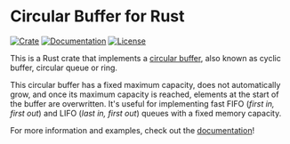 # Circular Buffer for Rust

[![Crate](https://img.shields.io/crates/v/circular-buffer)](https://crates.io/crates/circular-buffer) [![Documentation](https://img.shields.io/docsrs/circular-buffer)](https://docs.rs/circular-buffer/latest/circular_buffer/) [![License](https://img.shields.io/crates/l/circular-buffer)](https://choosealicense.com/licenses/bsd-3-clause/)

This is a Rust crate that implements a [circular buffer], also known as cyclic
buffer, circular queue or ring.

This circular buffer has a fixed maximum capacity, does not automatically grow,
and once its maximum capacity is reached, elements at the start of the buffer
are overwritten. It's useful for implementing fast FIFO (_first in, first out_)
and LIFO (_last in, first out_) queues with a fixed memory capacity.

For more information and examples, check out the [documentation]!

[circular buffer]: https://en.wikipedia.org/wiki/Circular_buffer
[documentation]: https://docs.rs/circular-buffer/latest/circular_buffer/
